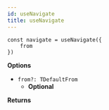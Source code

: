 ```yaml
---
id: useNavigate
title: useNavigate
---
```


```tsx
const navigate = useNavigate({
    from
})
```

**Options**
- `from?: TDefaultFrom`
  - **Optional**

**Returns**
